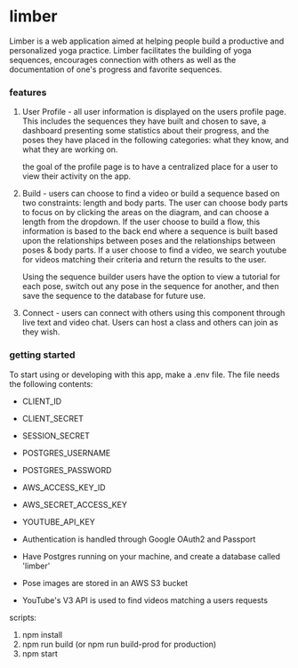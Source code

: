 # limber

Limber is a web application aimed at helping people build a productive and personalized yoga practice. Limber facilitates the building of yoga sequences, encourages connection with others as well as the documentation of one's progress and favorite sequences.
### features

1) User Profile -
    all user information is displayed on the users profile page. This includes the sequences they have built and chosen to save, a dashboard presenting some statistics about their progress, and the poses they have placed in the following categories: what they know, and what they are working on.

    the goal of the profile page is to have a centralized place for a user to view their activity on the app.

2) Build -
    users can choose to find a video or build a sequence based on two constraints: length and body parts. The user can choose body parts to focus on by clicking the areas on the diagram, and can choose a length from the dropdown. If the user choose to build a flow, this information is based to the back end where a sequence is built based upon the relationships between poses and the relationships between poses & body parts. If a user choose to find a video, we search youtube for videos matching their criteria and return the results to the user.

    Using the sequence builder users have the option to view a tutorial for each pose, switch out any pose in the sequence for another, and then save the sequence to the database for future use.

3) Connect -
    users can connect with others using this component through live text and video chat. Users can host a class and others can join as they wish.
### getting started

To start using or developing with this app, make a .env file. The file needs the following contents:

  - CLIENT_ID
  - CLIENT_SECRET
  - SESSION_SECRET
  - POSTGRES_USERNAME
  - POSTGRES_PASSWORD
  - AWS_ACCESS_KEY_ID
  - AWS_SECRET_ACCESS_KEY
  - YOUTUBE_API_KEY

- Authentication is handled through Google OAuth2 and Passport
- Have Postgres running on your machine, and create a database called 'limber'
- Pose images are stored in an AWS S3 bucket
- YouTube's V3 API is used to find videos matching a users requests

scripts:

1. npm install
2. npm run build (or npm run build-prod for production)
3. npm start